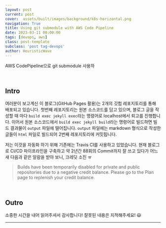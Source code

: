 ```yaml
---
layout: post
current: post
cover:  assets/built/images/background/k8s-horizontal.png
navigation: True
title: Using git submodule with AWS Code Pipeline
date: 2023-03-11 00:00:00
tags: [devops, aws]
class: post-template
subclass: 'post tag-devops'
author: HeuristicWave
---
```


AWS CodePipeline으로 git submodule 사용하

<br>

## Intro

여러분이 보고계신 이 블로그(GitHub Pages 활용)는 2개의 깃헙 레포지토리를 통해 배포되고 있습니다. 첫번째 레포지토리는 원본 소스코드를 담고 있으며,
블로그 글을 작성할 때 마다 `build exec jekyll exec`라는 명령어로 localhost에서 퇴고를 진행합니다.
이어서 원본 소스코드에서 `build exec jekyll build`라는 명령어로 빌드하면 빌드 결과물이 `output` 파일에 떨어집니다.
`output` 파일에는 markdown 형식으로 작성한 글들이 `html` 파일로 빌드되어 2번째 레포지토리에 커밋됩니다.



저는 이것을 자동화 하기 위해 기존에는 Travis CI를 사용하고 있었습니다.
현재 블로그로 CI/CD 파이프라인을 구축하고 약 2년간 88회의 Commit까지 잘 쓰고 있다가 어느새 다음과 같은 알람을 받아 보니, 크레딧 소진 ㅠ

> Builds have been temporarily disabled for private and public repositories due to a negative credit balance. Please go to the Plan page to replenish your credit balance.

<br>

## Outro

소중한 시간을 내어 읽어주셔서 감사합니다! 잘못된 내용은 지적해주세요! 😃

---
